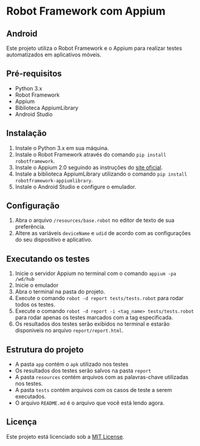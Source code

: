 # Robot Framework com Appium
## Android
Este projeto utiliza o Robot Framework e o Appium para realizar testes automatizados em aplicativos móveis.

## Pré-requisitos

-   Python 3.x
-   Robot Framework
-   Appium
-   Biblioteca AppiumLibrary
-   Android Studio

## Instalação

1.  Instale o Python 3.x em sua máquina.
2.  Instale o Robot Framework através do comando `pip install robotframework`.
3.  Instale o Appium 2.0 seguindo as instruções do [site oficial](https://appium.github.io/appium/docs/en/2.0/).
4.  Instale a biblioteca AppiumLibrary utilizando o comando `pip install robotframework-appiumlibrary`.
5.  Instale o Android Studio e configure o emulador.

## Configuração

1.  Abra o arquivo `/resources/base.robot` no editor de texto de sua preferência.
2.  Altere as variáveis `deviceName` e `udid` de acordo com as configurações do seu dispositivo e aplicativo.

## Executando os testes

1.  Inicie o servidor Appium no terminal com o comando `appium -pa /wd/hub`
2.  Inicie o emulador
3.  Abra o terminal na pasta do projeto.
4.  Execute o comando `robot -d report tests/tests.robot` para rodar todos os testes.
5.  Execute o comando `robot -d report -i <tag_name> tests/tests.robot` para rodar apenas os testes marcados com a tag especificada.
6.  Os resultados dos testes serão exibidos no terminal e estarão disponiveis no arquivo `report/report.html`.

## Estrutura do projeto


-   A pasta `app` contém o `apk` utilizado nos testes
-   Os resultados dos testes serão salvos na pasta `report`
-   A pasta `resources` contém arquivos com as palavras-chave utilizadas nos testes.
-   A pasta `tests` contém arquivos com os casos de teste a serem executados.
-   O arquivo `README.md` é o arquivo que você está lendo agora.

## Licença

Este projeto está licenciado sob a [MIT License](https://opensource.org/licenses/MIT).